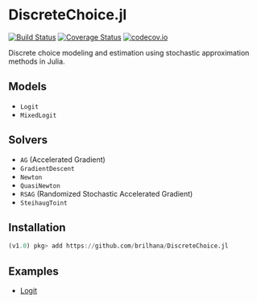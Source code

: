 # DiscreteChoice.jl

[![Build Status](https://travis-ci.org/brilhana/DiscreteChoice.jl.svg?branch=master)](https://travis-ci.org/brilhana/DiscreteChoice.jl)
[![Coverage Status](https://coveralls.io/repos/brilhana/DiscreteChoice.jl/badge.svg?branch=master&service=github)](https://coveralls.io/github/brilhana/DiscreteChoice.jl?branch=master)
[![codecov.io](http://codecov.io/github/brilhana/DiscreteChoice.jl/coverage.svg?branch=master)](http://codecov.io/github/brilhana/DiscreteChoice.jl?branch=master)

Discrete choice modeling and estimation using stochastic approximation methods in Julia.

## Models

* `Logit`
* `MixedLogit`

## Solvers

* `AG` (Accelerated Gradient)
* `GradientDescent`
* `Newton`
* `QuasiNewton`
* `RSAG` (Randomized Stochastic Accelerated Gradient)
* `SteihaugToint`

## Installation

```julia
(v1.0) pkg> add https://github.com/brilhana/DiscreteChoice.jl
```

## Examples
* [Logit](examples/logit.ipynb)

